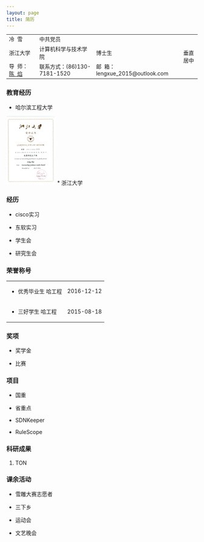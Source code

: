 ```yaml
---
layout: page
title: 简历 
---
```

<table>
	<tr valign="middle">
		<td align="left">冷&nbsp;&nbsp;雪</td>
		<td align="left">中共党员</td>
		<td align="left"></td>
		<td align="center" rowspan="3" style="vertical-align:middle">垂直居中</td>
	</tr>
	<tr valign="middle">
		<td align="left">浙江大学</td>
		<td align="left">计算机科学与技术学院</td>
		<td align="left">博士生</td> 		
	</tr>
	<tr valign="middle">
		<td align="left">导&nbsp;&nbsp;师：<a href="http://www.cs.northwestern.edu/~ychen/">陈&nbsp;&nbsp;焰</a></td>
		<td align="left">联系方式：(86)130-7181-1520</td>
		<td align="left">邮&nbsp;&nbsp;箱：lengxue_2015@outlook.com</td>
	</tr>
</table>

### 教育经历
 * 哈尔滨工程大学
 <img src="/images/leng/resume/excellent_leader_zju.jpg" width="130" height="180" />
 * 浙江大学

### 经历
 * cisco实习

 * 东软实习

 * 学生会

 * 研究生会

### 荣誉称号
<table>
	<tr valign="middle">
		<td align="left"><ul><li>优秀毕业生 哈工程</li></ul></td>
		<td align="right">2016-12-12</td>
	</tr>
	<tr valign="middle">
		<td align="left"><ul><li>三好学生 哈工程</li></ul></td>
		<td align="right"><a href="http://www.lengxue.space/images/leng/resume/excellent_leader_zju.jpg"><i class='social fa fa-weibo'></i></a> 2015-08-18</td>
	</tr>
</table>

### 奖项
 * 奖学金

 * 比赛

### 项目
 * 国重

 * 省重点

 * SDNKeeper

 * RuleScope
 
### 科研成果
  1. TON

### 课余活动
 * 雪雕大赛志愿者

 * 三下乡

 * 运动会

 * 文艺晚会
